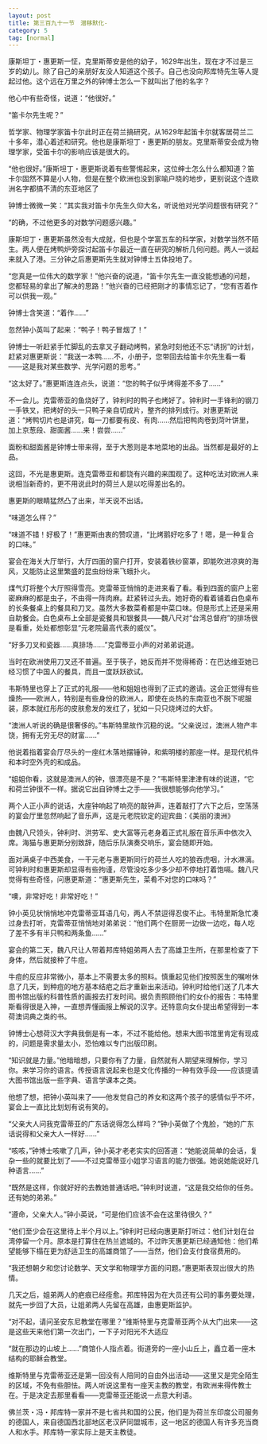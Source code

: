 ```yaml
---
layout: post
title: 第三百九十一节　潜移默化-
category: 5
tag: [normal]
---
```


康斯坦丁・惠更斯一怔，克里斯蒂安是他的幼子，1629年出生，现在才不过是三岁的幼儿。除了自己的亲朋好友没人知道这个孩子。自己也没向邦库特先生等人提起过他。这个远在万里之外的钟博士怎么一下就叫出了他的名字？

他心中有些奇怪，说道：“他很好。”

“笛卡尔先生呢？”

哲学家、物理学家笛卡尔此时正在荷兰搞研究，从1629年起笛卡尔就客居荷兰二十多年，潜心着述和研究。他也是康斯坦丁・惠更斯的朋友。克里斯蒂安会成为物理学家，受笛卡尔的影响应该是很大的。

“他也很好。”康斯坦丁・惠更斯说着有些警惕起来，这位绅士怎么什么都知道？笛卡尔固然不算是小人物，但是在整个欧洲也没到家喻户晓的地步，更别说这个连欧洲名字都搞不清的东亚地区了

钟博士微微一笑：“其实我对笛卡尔先生久仰大名，听说他对光学问题很有研究？”

“的确，不过他更多的对数学问题感兴趣。”

康斯坦丁・惠更斯虽然没有大成就，但也是个学富五车的科学家，对数学当然不陌生。两人便在烤鸭炉旁探讨起笛卡尔最近一直在研究的解析几何问题。两人一谈起来就入了港。三分钟之后惠更斯先生就对钟博士五体投地了。

“您真是一位伟大的数学家！”他兴奋的说道，“笛卡尔先生一直没能想通的问题，您都轻易的拿出了解决的思路！”他兴奋的已经把刚才的事情忘记了，“您有否着作可以供我一观。”

钟博士含笑道：“着作……”

忽然钟小英叫了起来：“鸭子！鸭子冒烟了！”

钟博士一听赶紧手忙脚乱的去拿叉子翻动烤鸭，紧急时刻他还不忘“诱拐”的计划，赶紧对惠更斯说：“我送一本鸭……不，小册子，您带回去给笛卡尔先生看一看――这是我对某些数学、光学问题的思考。”

“这太好了。”惠更斯连连点头，说道：“您的鸭子似乎烤得差不多了……”

不一会儿。克雷蒂亚的鱼烧好了，钟利时的鸭子也烤好了。钟利时一手锋利的钢刀一手铁叉，把烤好的头一只鸭子亲自切成片，整齐的排列成行。对惠更斯说道：“烤鸭切片也是讲究，每一刀都要有皮、有肉……然后把鸭肉卷到菏叶饼里，加上京葱段、甜面酱……来！尝尝……”

面粉和甜面酱是钟博士带来得，至于大葱则是本地菜地的出品。当然都是最好的上品。

这回，不光是惠更斯。连克雷蒂亚和都饶有兴趣的来围观了。这种吃法对欧洲人来说相当新奇的，更不用说此时的荷兰人是以吃得差出名的。

惠更斯的眼睛猛然凸了出来，半天说不出话。

“味道怎么样？”

“味道不错！好极了！”惠更斯由衷的赞叹道，“比烤鹅好吃多了！嗯，是一种复合的口味。”

宴会在海关大厅举行，大厅四面的窗户打开，安装着铁纱窗罩，即能吹进凉爽的海风，又能防止这里繁盛的昆虫纷纷来飞蛾扑火。

煤气灯将整个大厅照得雪亮。克雷蒂亚悄悄的走进来看了看。看到四面的窗户上密密麻麻的都是虫子，不由得一阵肉麻。赶紧转过头去。她好奇的看着铺着白色桌布的长条餐桌上的餐具和刀叉。虽然大多数菜肴都是中菜口味。但是形式上还是采用自助餐会。白色桌布上全部是瓷餐具和银餐具――魏八尺对“台湾总督府”的排场很是看重，处处都想彰显“元老院最高代表的威仪”。

“好多刀叉和瓷器……真排场……”克雷蒂亚小声的对弟弟说道。

当时在欧洲使用刀叉还不普遍。至于筷子，她反而并不觉得稀奇：在巴达维亚她已经习惯了中国人的餐具，而且一度跃跃欲试。

韦斯特里也穿上了正式的礼服――他和姐姐也得到了正式的邀请。这会正觉得有些燥热――欧洲人，特别是有些身份的欧洲人，即使在炎热的东南亚也不脱下呢服装，原本就红彤彤的皮肤愈发的发红了，犹如一只只烧烤过的大虾。

“澳洲人听说的确是很奢侈的。”韦斯特里故作沉稳的说。“父亲说过，澳洲人物产丰饶，拥有无穷无尽的财富……”

他说着指着宴会厅尽头的一座红木落地摆锤钟，和紫明楼的那座一样。是现代机件和本时空外壳的和成品。

“姐姐你看，这就是澳洲人的钟，很漂亮是不是？”韦斯特里津津有味的说道，“它和荷兰钟很不一样。据说它出自钟博士之手――我很想能够向他学习。”

两个人正小声的说话，大座钟响起了响亮的敲钟声，连着敲打了六下之后，空荡荡的宴会厅里忽然响起了音乐声，这是元老院钦定的迎宾曲：《美丽的澳洲》

由魏八尺领头，钟利时、洪劳军、史大富等元老身着正式礼服在音乐声中依次入席。海猫与惠更斯分别致辞，随后乐队演奏交响乐，宴会随即开始。

面对满桌子中西美食，一干元老与惠更斯同行的荷兰人吃的狼吞虎咽，汁水淋漓。可钟利时和惠更斯却显得有些拘谨，尽管没吃多少多少却不停地打着饱嗝。魏八尺觉得有些奇怪，问惠更斯道：“惠更斯先生，菜肴不对您的口味吗？”

“噢，非常好吃！非常好吃！”

钟小英见状悄悄地冲克雷蒂亚耳语几句，两人不禁逗得忍俊不止。韦特里斯急忙凑过身去打听，克雷蒂亚悄悄地对弟弟说：“他们两个在厨房一边做一边吃，每人吃了差不多有半只鸭和两条鱼……”

宴会的第二天，魏八尺让人带着邦库特姐弟两人去了高雄卫生所，在那里检查了下身体，然后就接种了牛痘。

牛痘的反应非常微小，基本上不需要太多的照料。慎重起见他们按照医生的嘱咐休息了几天，到种痘的地方基本结疤之后才重新出来活动。钟利时给他们送了几本大图书馆出版的科普性质的画报去打发时间。据负责照顾他们的女仆的报告：韦特里斯看得很是入神，一直想弄懂画报上解说的汉字。还特意向女仆提出希望得到一本荷澳词典之类的书。

钟博士心想荷汉大字典我倒是有一本，不过不能给他。想来大图书馆里肯定有现成的，问题是需求量太小，恐怕难以专门出版印刷。

“知识就是力量。”他暗暗想，只要你有了力量，自然就有人期望来理解你，学习你。来学习你的语言。传授语言说起来也是文化传播的一种有效手段――应该提请大图书馆出版一些字典、语言学课本之类。

他想了想，把钟小英叫来了――他发觉自己的养女和这两个孩子的感情似乎不坏，宴会上一直比比划划有说有笑的。

“父亲大人问我克雷蒂亚的广东话说得怎么样吗？”钟小英做了个鬼脸，“她的广东话说得和父亲大人一样好……”

“咳咳，”钟博士咳嗽了几声，钟小英才老老实实的回答道：“她能说简单的会话，复杂一些的就要比划了――不过克雷蒂亚小姐学习语言的能力很强。她说她能说好几种语言……”

“既然是这样，你就好好的去教她普通话吧。”钟利时说道，“这是我交给你的任务。还有她的弟弟。”

“遵命，父亲大人。”钟小英说，“可是他们应该不会在这里待很久？”

“他们至少会在这里待上半个月以上。”钟利时已经向惠更斯打听过：他们计划在台湾停留一个月。原本是打算住在热兰遮城的。不过昨天惠更斯已经通知他：他们希望能够下榻在更为舒适卫生的高雄商馆了――当然，他们会支付食宿费用的。

“我还想朝夕和您讨论数学、天文学和物理学方面的问题。”惠更斯表现出很大的热情。

几天之后，姐弟两人的疤痕已经痊愈。邦库特因为在大员还有公司的事务要处理，就先一步回了大员，让姐弟两人先留在高雄，由惠更斯监护。

“对不起，请问圣安东尼教堂在哪里？”维斯特里与克雷蒂亚两个从大门出来――这是这些天来他们第一次出门，一下子对阳光不大适应

“就在那边的山坡上……”商馆仆人指点着。街道旁的一座小山丘上，矗立着一座木结构的耶稣会教堂。

维斯特里与克雷蒂亚还是第一回没有人陪同的自由外出活动――这里又是完全陌生的区域，不免有些胆怯。两人听说这里有一座天主教的教堂，有欧洲来得传教士在。于是决定去那里看看――克雷蒂亚还能说一点意大利语。

佛兰茨・冯・邦库特一家并不是七省共和国的公民，他们是为荷兰东印度公司服务的德国人，来自德国西北部地区老汉萨同盟城市，这一地区的德国人有许多充当商人和水手。邦库特一家实际上是天主教徒。
